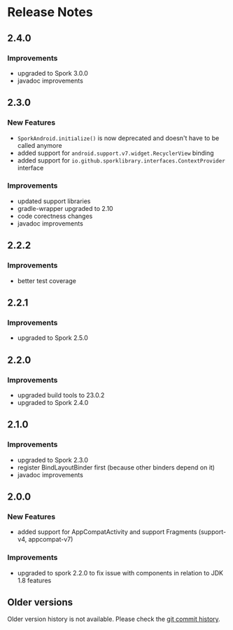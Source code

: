 # Release Notes

## 2.4.0

### Improvements

- upgraded to Spork 3.0.0
- javadoc improvements

## 2.3.0

### New Features

- `SporkAndroid.initialize()` is now deprecated and doesn't have to be called anymore
- added support for `android.support.v7.widget.RecyclerView` binding
- added support for `io.github.sporklibrary.interfaces.ContextProvider` interface

### Improvements

- updated support libraries
- gradle-wrapper upgraded to 2.10
- code corectness changes
- javadoc improvements

## 2.2.2

### Improvements

- better test coverage

## 2.2.1

### Improvements

- upgraded to Spork 2.5.0

## 2.2.0

### Improvements

- upgraded build tools to 23.0.2
- upgraded to Spork 2.4.0

## 2.1.0

### Improvements

- upgraded to Spork 2.3.0
- register BindLayoutBinder first (because other binders depend on it)
- javadoc improvements

## 2.0.0

### New Features

- added support for AppCompatActivity and support Fragments (support-v4, appcompat-v7)

### Improvements

- upgraded to spork 2.2.0 to fix issue with components in relation to JDK 1.8 features

## Older versions

Older version history is not available. Please check the [git commit history](https://github.com/SporkLibrary/Spork-Android/commits/master).
